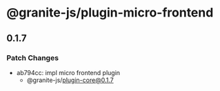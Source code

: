 # @granite-js/plugin-micro-frontend

## 0.1.7

### Patch Changes

- ab794cc: impl micro frontend plugin
  - @granite-js/plugin-core@0.1.7
